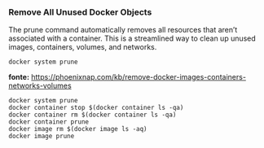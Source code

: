 ### Remove All Unused Docker Objects

The prune command automatically removes all resources that aren’t associated with a container. This is a streamlined way to clean up unused images, containers, volumes, and networks.

    docker system prune

__fonte:__ https://phoenixnap.com/kb/remove-docker-images-containers-networks-volumes


    docker system prune 
    docker container stop $(docker container ls -qa)
    docker container rm $(docker container ls -qa)
    docker container prune
    docker image rm $(docker image ls -aq)
    docker image prune 